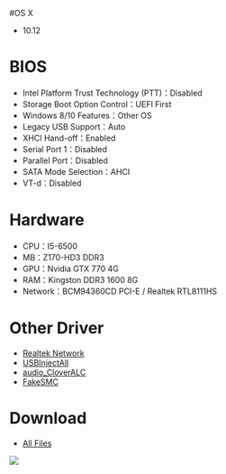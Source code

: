 #OS X
- 10.12


# BIOS
- Intel Platform Trust Technology (PTT)：Disabled
- Storage Boot Option Control：UEFI First
- Windows 8/10 Features：Other OS
- Legacy USB Support：Auto
- XHCI Hand-off：Enabled
- Serial Port 1：Disabled
- Parallel Port：Disabled
- SATA Mode Selection：AHCI
- VT-d：Disabled


# Hardware
- CPU：I5-6500
- MB：Z170-HD3 DDR3
- GPU：Nvidia GTX 770 4G
- RAM：Kingston DDR3 1600 8G
- Network：BCM94360CD PCI-E / Realtek RTL8111HS


# Other Driver
- [Realtek Network](https://bitbucket.org/RehabMan/os-x-realtek-network/downloads/RehabMan-Realtek-Network-v2-2015-1230.zip)
- [USBInjectAll](https://bitbucket.org/RehabMan/os-x-usb-inject-all/downloads/RehabMan-USBInjectAll-2016-0907.zip)
- [audio_CloverALC](https://github.com/toleda/audio_CloverALC/archive/master.zip)
- [FakeSMC](https://bitbucket.org/RehabMan/os-x-fakesmc-kozlek/downloads/RehabMan-FakeSMC-2016-0908.zip)


# Download
* [All Files](https://bitbucket.org/ChengYouFang/hackintosh/downloads/Z170-HD3%20DDR3_macOS%20Sierra.zip)


![](https://1.bp.blogspot.com/-j4ZI6sD-6hQ/WAjkVq_7zvI/AAAAAAAAH3Q/3EO3bnPuR4Yutp8Gwieg6Gi79dsFZMkPQCLcB/s1600/14808755_120300000749089634_172766006_o.png)